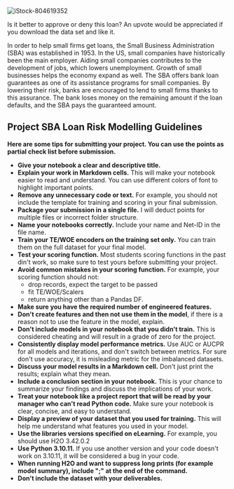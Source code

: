 ![iStock-804619352](https://github.com/rbhardwaj2186/SBA-Loan-Risk-Modelling/assets/143745073/179fb7ad-8b23-413f-9713-f227945bd62d)

Is it better to approve or deny this loan?
An upvote would be appreciated if you download the data set and like it.

In order to help small firms get loans, the Small Business Administration (SBA) was established in 1953. In the US, small companies have historically been the main employer. Aiding small companies contributes to the development of jobs, which lowers unemployment. Growth of small businesses helps the economy expand as well. The SBA offers bank loan guarantees as one of its assistance programs for small companies. By lowering their risk, banks are encouraged to lend to small firms thanks to this assurance. The bank loses money on the remaining amount if the loan defaults, and the SBA pays the guaranteed amount.



## Project SBA Loan Risk Modelling Guidelines


**Here are some tips for submitting your project. You can use the points as partial check list before submission.**

- **Give your notebook a clear and descriptive title.** 
- **Explain your work in Markdown cells.** This will make your notebook easier to read and understand. You can use different colors of font to highlight important points.
- **Remove any unnecessary code or text.** For example, you should not include the template for training and scoring in your final submission.
- **Package your submission in a single file.** I will deduct points for multiple files or incorrect folder structure.
- **Name your notebooks correctly.** Include your name and Net-ID in the file name.
- **Train your TE/WOE encoders on the training set only.** You can train them on the full dataset for your final model.
- **Test your scoring function.** Most students scoring functions in the past din't work, so make sure to test yours before submitting your project.
- **Avoid common mistakes in your scoring function.** For example, your scoring function should not:
  - drop records, expect the target to be passed
  - fit TE/WOE/Scalers
  - return anything other than a Pandas DF.
- **Make sure you have the required number of engineered features.** 
- **Don't create features and then not use them in the model**, if there is a reason not to use the feature in the model, explain.
- **Don't include models in your notebook that you didn't train.** This is considered cheating and will result in a grade of zero for the project.
- **Consistently display model performance metrics.** Use AUC or AUCPR for all models and iterations, and don't switch between metrics. For sure don't use accuracy, it is misleading metric for the imbalanced datasets. 
- **Discuss your model results in a Markdown cell.** Don't just print the results; explain what they mean.
- **Include a conclusion section in your notebook.** This is your chance to summarize your findings and discuss the implications of your work.
- **Treat your notebook like a project report that will be read by your manager who can't read Python code.** Make sure your notebook is clear, concise, and easy to understand.
- **Display a preview of your dataset that you used for training.** This will help me understand what features you used in your model.
- **Use the libraries versions specified on eLearning.** For example, you should use H2O 3.42.0.2  
- **Use Python 3.10.11.** If you use another version and your code doesn't work on 3.10.11, it will be considered a bug in your code.
- **When running H2O and want to suppress long prints (for example model summary), include ";" at the end of the command.**
- **Don't include the dataset with your deliverables.** 
